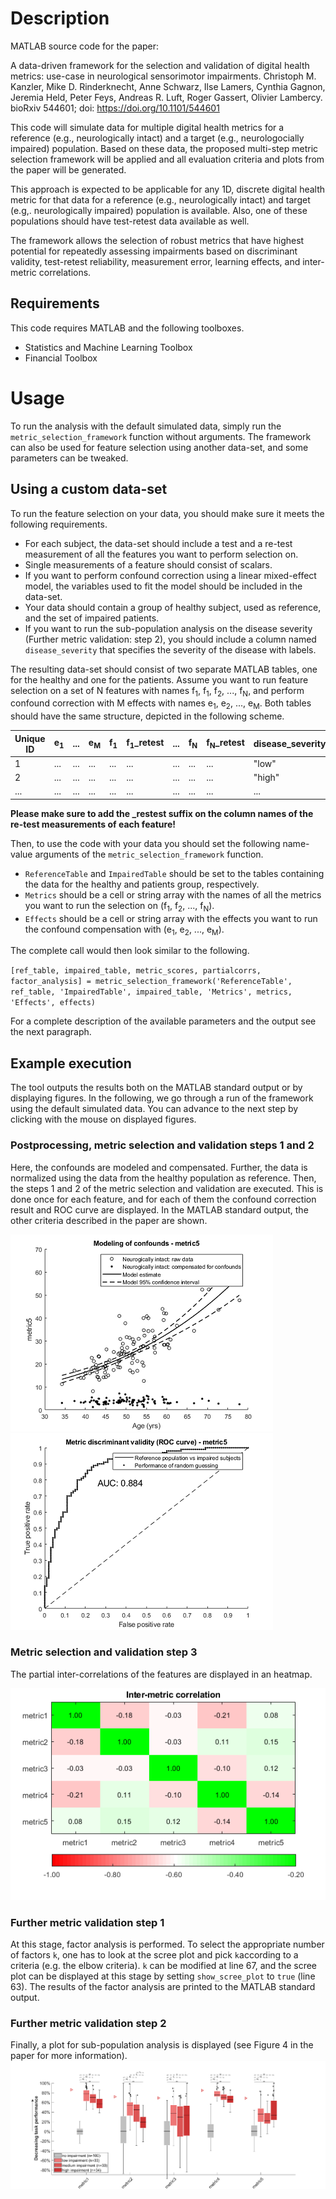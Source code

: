 # Description
MATLAB source code for the paper:

A data-driven framework for the selection and validation of digital health metrics: use-case in neurological sensorimotor impairments. Christoph M. Kanzler, Mike D. Rinderknecht, Anne Schwarz, Ilse Lamers, Cynthia Gagnon, Jeremia Held, Peter Feys, Andreas R. Luft, Roger Gassert, Olivier Lambercy. bioRxiv 544601; doi: https://doi.org/10.1101/544601

This code will simulate data for multiple digital health metrics for a reference (e.g., neurologically intact) and a target (e.g., neurologocially impaired) population. Based on these data, the proposed multi-step metric selection framework will be applied and all evaluation criteria and plots from the paper will be generated.

This approach is expected to be applicable for any 1D, discrete digital health metric for that data for a reference (e.g., neurologically intact) and target (e.g,. neurologically impaired) population is available. Also, one of these populations should have test-retest data available as well.

The framework allows the selection of robust metrics that have highest potential for repeatedly assessing impairments based on discriminant validity, test-retest reliability, measurement error, learning effects, and inter-metric correlations.

## Requirements
This code requires MATLAB and the following toolboxes.
* Statistics and Machine Learning Toolbox
* Financial Toolbox

# Usage
To run the analysis with the default simulated data, simply run the `metric_selection_framework` function without arguments. The framework can also be used for feature selection using another data-set, and some parameters can be tweaked. 

## Using a custom data-set
To run the feature selection on your data, you should make sure it meets the following requirements.
* For each subject, the data-set should include a test and a re-test measurement of all the features you want to perform selection on.
* Single measurements of a feature should consist of scalars.
* If you want to perform confound correction using a linear mixed-effect model, the variables used to fit the model should be included in the data-set.
* Your data should contain a group of healthy subject, used as reference, and the set of impaired patients.
* If you want to run the sub-population analysis on the disease severity (Further metric validation: step 2), you should include a column named `disease_severity` that specifies the severity of the disease with labels.

The resulting data-set should consist of two separate MATLAB tables, one for the healthy and one for the patients. Assume you want to run feature selection on a set of N features with names f<sub>1</sub>,
f<sub>1</sub>, f<sub>2</sub>, ..., f<sub>N</sub>, and perform confound correction with M effects with names e<sub>1</sub>, e<sub>2</sub>, ..., e<sub>M</sub>. Both tables should have the same structure, depicted in the following scheme. 

   | Unique ID     | e<sub>1</sub> | ... | e<sub>M</sub> | f<sub>1</sub> | f<sub>1</sub>_retest | ... | f<sub>N</sub> | f<sub>N</sub>_retest | disease_severity
   | ------------- | ------------- | --- | ------------- | ------------- | -------------------- | --- | ------------ | ---------- | ---------- | 
   | 1             | ...           | ... | ...           | ...           | ...                  | ... | ...          | ...        | "low"        |
   | 2             | ...           | ... | ...           | ...           | ...                  | ... | ...          | ...        | "high"        |
   | ...           | ...           | ... | ...           | ...           | ...                  | ... | ...          | ...        | ...        |

<b>Please make sure to add the _restest suffix on the column names of the re-test measurements of each feature!</b>

Then, to use the code with your data you should set the following name-value arguments of the `metric_selection_framework` function.
* `ReferenceTable` and `ImpairedTable` should be set to the tables containing the data for the healthy and patients group, respectively.
* `Metrics` should be a cell or string array with the names of all the metrics you want to run the selection on (f<sub>1</sub>, f<sub>2</sub>, ..., f<sub>N</sub>).
* `Effects` should be a cell or string array with the effects you want to run the confound compensation with (e<sub>1</sub>, e<sub>2</sub>, ..., e<sub>M</sub>).

The complete call would then look similar to the following.

`[ref_table, impaired_table, metric_scores, partialcorrs, factor_analysis] = metric_selection_framework('ReferenceTable', ref_table, 'ImpairedTable', impaired_table, 'Metrics', metrics, 'Effects', effects)`

For a complete description of the available parameters and the output see the next paragraph.

## Example execution
The tool outputs the results both on the MATLAB standard output or by displaying figures. In the following, we go through a run of the framework using the default simulated data. You can advance to the next step by clicking with the mouse on displayed figures.

### Postprocessing, metric selection and validation steps 1 and 2
Here, the confounds are modeled and compensated. Further, the data is normalized using the data from the healthy population as reference. Then, the steps 1 and 2 of the metric selection and validation are executed. This is done once for each feature, and for each of them the confound correction result and ROC curve are displayed. In the MATLAB standard output, the other criteria described in the paper are shown.

![Confound-correction](/images/compensation.png "Confound correction") ![ROC](/images/roc.png "ROC") 

### Metric selection and validation step 3
The partial inter-correlations of the features are displayed in an heatmap.

![inter-correlations](/images/partialcorr.png "Partial inter-correlations")

### Further metric validation step 1
At this stage, factor analysis is performed. To select the appropriate number of factors `k`, one has to look at the scree plot and pick `k`according to a criteria (e.g. the elbow criteria). `k` can be modified at line 67, and the scree plot can be displayed at this stage by setting `show_scree_plot` to `true` (line 63). The results of the factor analysis are printed to the MATLAB standard output.

### Further metric validation step 2
Finally, a plot for sub-population analysis is displayed (see Figure 4 in the paper for more information).
![sub-population](/images/final_plot.png "Sub-population analysis")
